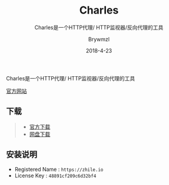 ﻿---
layout:     post
title:      Charles
subtitle:   Charles是一个HTTP代理/ HTTP监视器/反向代理的工具
date:       2018-4-23
author:     Brywmzl
header-img: img/Charles/bg.jpg
catalog: true
tags: [Charles]
categories: [网络工具]
---
Charles是一个HTTP代理/ HTTP监视器/反向代理的工具

<!--more-->

[官方网站](https://www.charlesproxy.com)  

## 下载
>- [官方下载](https://www.charlesproxy.com/download)  
>- [网盘下载](https://pan.baidu.com/s/1G8EudkxENLpqfuDy0ILeaA)  

## 安装说明 
* Registered Name : `https://zhile.io`
* License Key : `48891cf209c6d32bf4`